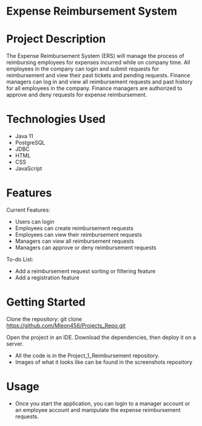 # Expense Reimbursement System

# Project Description
The Expense Reimbursement System (ERS) will manage the process of reimbursing
employees for expenses incurred while on company time. All employees in the
company can login and submit requests for reimbursement and view their past tickets
and pending requests. Finance managers can log in and view all reimbursement
requests and past history for all employees in the company. Finance managers are
authorized to approve and deny requests for expense reimbursement.

# Technologies Used
* Java 11
* PostgreSQL
* JDBC 
* HTML
* CSS
* JavaScript

# Features 
Current Features:
* Users can login 
* Employees can create reimbursement requests 
* Employees can view their reimbursement requests 
* Managers can view all reimbursement requests
* Managers can approve or deny reimbursement requests 

To-do List:
* Add a reimbursement request sorting or filtering feature
* Add a registration feature

# Getting Started
Clone the repository: git clone https://github.com/Mleon456/Projects_Repo.git

Open the project in an IDE. Download the dependencies, then deploy it on a server. 
* All the code is in the Project_1_Reimbursement repository.
* Images of what it looks like can be found in the screenshots repository

# Usage
* Once you start the application, you can login to a manager account or an employee account and manipulate the 
expense reimbursement requests.

